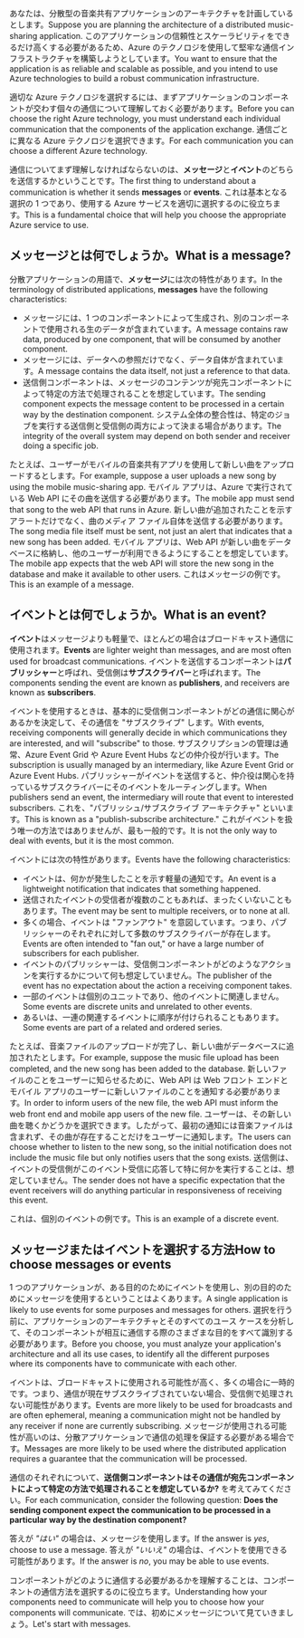 <span data-ttu-id="0ff72-101">あなたは、分散型の音楽共有アプリケーションのアーキテクチャを計画しているとします。</span><span class="sxs-lookup"><span data-stu-id="0ff72-101">Suppose you are planning the architecture of a distributed music-sharing application.</span></span> <span data-ttu-id="0ff72-102">このアプリケーションの信頼性とスケーラビリティをできるだけ高くする必要があるため、Azure のテクノロジを使用して堅牢な通信インフラストラクチャを構築しようとしています。</span><span class="sxs-lookup"><span data-stu-id="0ff72-102">You want to ensure that the application is as reliable and scalable as possible, and you intend to use Azure technologies to build a robust communication infrastructure.</span></span>

<span data-ttu-id="0ff72-103">適切な Azure テクノロジを選択するには、まずアプリケーションのコンポーネントが交わす個々の通信について理解しておく必要があります。</span><span class="sxs-lookup"><span data-stu-id="0ff72-103">Before you can choose the right Azure technology, you must understand each individual communication that the components of the application exchange.</span></span> <span data-ttu-id="0ff72-104">通信ごとに異なる Azure テクノロジを選択できます。</span><span class="sxs-lookup"><span data-stu-id="0ff72-104">For each communication you can choose a different Azure technology.</span></span>

<span data-ttu-id="0ff72-105">通信についてまず理解しなければならないのは、**メッセージ**と**イベント**のどちらを送信するかということです。</span><span class="sxs-lookup"><span data-stu-id="0ff72-105">The first thing to understand about a communication is whether it sends **messages** or **events**.</span></span> <span data-ttu-id="0ff72-106">これは基本となる選択の 1 つであり、使用する Azure サービスを適切に選択するのに役立ちます。</span><span class="sxs-lookup"><span data-stu-id="0ff72-106">This is a fundamental choice that will help you choose the appropriate Azure service to use.</span></span>

## <a name="what-is-a-message"></a><span data-ttu-id="0ff72-107">メッセージとは何でしょうか。</span><span class="sxs-lookup"><span data-stu-id="0ff72-107">What is a message?</span></span>
<span data-ttu-id="0ff72-108">分散アプリケーションの用語で、**メッセージ**には次の特性があります。</span><span class="sxs-lookup"><span data-stu-id="0ff72-108">In the terminology of distributed applications, **messages** have the following characteristics:</span></span>

- <span data-ttu-id="0ff72-109">メッセージには、1 つのコンポーネントによって生成され、別のコンポーネントで使用される生のデータが含まれています。</span><span class="sxs-lookup"><span data-stu-id="0ff72-109">A message contains raw data, produced by one component, that will be consumed by another component.</span></span>
- <span data-ttu-id="0ff72-110">メッセージには、データへの参照だけでなく、データ自体が含まれています。</span><span class="sxs-lookup"><span data-stu-id="0ff72-110">A message contains the data itself, not just a reference to that data.</span></span>
- <span data-ttu-id="0ff72-111">送信側コンポーネントは、メッセージのコンテンツが宛先コンポーネントによって特定の方法で処理されることを想定しています。</span><span class="sxs-lookup"><span data-stu-id="0ff72-111">The sending component expects the message content to be processed in a certain way by the destination component.</span></span> <span data-ttu-id="0ff72-112">システム全体の整合性は、特定のジョブを実行する送信側と受信側の両方によって決まる場合があります。</span><span class="sxs-lookup"><span data-stu-id="0ff72-112">The integrity of the overall system may depend on both sender and receiver doing a specific job.</span></span>

<span data-ttu-id="0ff72-113">たとえば、ユーザーがモバイルの音楽共有アプリを使用して新しい曲をアップロードするとします。</span><span class="sxs-lookup"><span data-stu-id="0ff72-113">For example, suppose a user uploads a new song by using the mobile music-sharing app.</span></span> <span data-ttu-id="0ff72-114">モバイル アプリは、Azure で実行されている Web API にその曲を送信する必要があります。</span><span class="sxs-lookup"><span data-stu-id="0ff72-114">The mobile app must send that song to the web API that runs in Azure.</span></span> <span data-ttu-id="0ff72-115">新しい曲が追加されたことを示すアラートだけでなく、曲のメディア ファイル自体を送信する必要があります。</span><span class="sxs-lookup"><span data-stu-id="0ff72-115">The song media file itself must be sent, not just an alert that indicates that a new song has been added.</span></span> <span data-ttu-id="0ff72-116">モバイル アプリは、Web API が新しい曲をデータベースに格納し、他のユーザーが利用できるようにすることを想定しています。</span><span class="sxs-lookup"><span data-stu-id="0ff72-116">The mobile app expects that the web API will store the new song in the database and make it available to other users.</span></span> <span data-ttu-id="0ff72-117">これはメッセージの例です。</span><span class="sxs-lookup"><span data-stu-id="0ff72-117">This is an example of a message.</span></span>

## <a name="what-is-an-event"></a><span data-ttu-id="0ff72-118">イベントとは何でしょうか。</span><span class="sxs-lookup"><span data-stu-id="0ff72-118">What is an event?</span></span>

<span data-ttu-id="0ff72-119">**イベント**はメッセージよりも軽量で、ほとんどの場合はブロードキャスト通信に使用されます。</span><span class="sxs-lookup"><span data-stu-id="0ff72-119">**Events** are lighter weight than messages, and are most often used for broadcast communications.</span></span> <span data-ttu-id="0ff72-120">イベントを送信するコンポーネントは**パブリッシャー**と呼ばれ、受信側は**サブスクライバー**と呼ばれます。</span><span class="sxs-lookup"><span data-stu-id="0ff72-120">The components sending the event are known as **publishers**, and receivers are known as **subscribers**.</span></span>

<span data-ttu-id="0ff72-121">イベントを使用するときは、基本的に受信側コンポーネントがどの通信に関心があるかを決定して、その通信を "サブスクライブ" します。</span><span class="sxs-lookup"><span data-stu-id="0ff72-121">With events, receiving components will generally decide in which communications they are interested, and will "subscribe" to those.</span></span> <span data-ttu-id="0ff72-122">サブスクリプションの管理は通常、Azure Event Grid や Azure Event Hubs などの仲介役が行います。</span><span class="sxs-lookup"><span data-stu-id="0ff72-122">The subscription is usually managed by an intermediary, like Azure Event Grid or Azure Event Hubs.</span></span> <span data-ttu-id="0ff72-123">パブリッシャーがイベントを送信すると、仲介役は関心を持っているサブスクライバーにそのイベントをルーティングします。</span><span class="sxs-lookup"><span data-stu-id="0ff72-123">When publishers send an event, the intermediary will route that event to interested subscribers.</span></span> <span data-ttu-id="0ff72-124">これを、"パブリッシュ/サブスクライブ アーキテクチャ" といいます。</span><span class="sxs-lookup"><span data-stu-id="0ff72-124">This is known as a "publish-subscribe architecture."</span></span> <span data-ttu-id="0ff72-125">これがイベントを扱う唯一の方法ではありませんが、最も一般的です。</span><span class="sxs-lookup"><span data-stu-id="0ff72-125">It is not the only way to deal with events, but it is the most common.</span></span>

<span data-ttu-id="0ff72-126">イベントには次の特性があります。</span><span class="sxs-lookup"><span data-stu-id="0ff72-126">Events have the following characteristics:</span></span>

- <span data-ttu-id="0ff72-127">イベントは、何かが発生したことを示す軽量の通知です。</span><span class="sxs-lookup"><span data-stu-id="0ff72-127">An event is a lightweight notification that indicates that something happened.</span></span>
- <span data-ttu-id="0ff72-128">送信されたイベントの受信者が複数のこともあれば、まったくいないこともあります。</span><span class="sxs-lookup"><span data-stu-id="0ff72-128">The event may be sent to multiple receivers, or to none at all.</span></span>
- <span data-ttu-id="0ff72-129">多くの場合、イベントは "ファンアウト" を意図しています。つまり、パブリッシャーのそれぞれに対して多数のサブスクライバーが存在します。</span><span class="sxs-lookup"><span data-stu-id="0ff72-129">Events are often intended to "fan out," or have a large number of subscribers for each publisher.</span></span>
- <span data-ttu-id="0ff72-130">イベントのパブリッシャーは、受信側コンポーネントがどのようなアクションを実行するかについて何も想定していません。</span><span class="sxs-lookup"><span data-stu-id="0ff72-130">The publisher of the event has no expectation about the action a receiving component takes.</span></span>
- <span data-ttu-id="0ff72-131">一部のイベントは個別のユニットであり、他のイベントに関連しません。</span><span class="sxs-lookup"><span data-stu-id="0ff72-131">Some events are discrete units and unrelated to other events.</span></span> 
- <span data-ttu-id="0ff72-132">あるいは、一連の関連するイベントに順序が付けられることもあります。</span><span class="sxs-lookup"><span data-stu-id="0ff72-132">Some events are part of a related and ordered series.</span></span>  

<span data-ttu-id="0ff72-133">たとえば、音楽ファイルのアップロードが完了し、新しい曲がデータベースに追加されたとします。</span><span class="sxs-lookup"><span data-stu-id="0ff72-133">For example, suppose the music file upload has been completed, and the new song has been added to the database.</span></span> <span data-ttu-id="0ff72-134">新しいファイルのことをユーザーに知らせるために、Web API は Web フロント エンドとモバイル アプリのユーザーに新しいファイルのことを通知する必要があります。</span><span class="sxs-lookup"><span data-stu-id="0ff72-134">In order to inform users of the new file, the web API must inform the web front end and mobile app users of the new file.</span></span> <span data-ttu-id="0ff72-135">ユーザーは、その新しい曲を聴くかどうかを選択できます。したがって、最初の通知には音楽ファイルは含まれず、その曲が存在することだけをユーザーに通知します。</span><span class="sxs-lookup"><span data-stu-id="0ff72-135">The users can choose whether to listen to the new song, so the initial notification does not include the music file but only notifies users that the song exists.</span></span> <span data-ttu-id="0ff72-136">送信側は、イベントの受信側がこのイベント受信に応答して特に何かを実行することは、想定していません。</span><span class="sxs-lookup"><span data-stu-id="0ff72-136">The sender does not have a specific expectation that the event receivers will do anything particular in responsiveness of receiving this event.</span></span>

<span data-ttu-id="0ff72-137">これは、個別のイベントの例です。</span><span class="sxs-lookup"><span data-stu-id="0ff72-137">This is an example of a discrete event.</span></span>

## <a name="how-to-choose-messages-or-events"></a><span data-ttu-id="0ff72-138">メッセージまたはイベントを選択する方法</span><span class="sxs-lookup"><span data-stu-id="0ff72-138">How to choose messages or events</span></span>

<span data-ttu-id="0ff72-139">1 つのアプリケーションが、ある目的のためにイベントを使用し、別の目的のためにメッセージを使用するということはよくあります。</span><span class="sxs-lookup"><span data-stu-id="0ff72-139">A single application is likely to use events for some purposes and messages for others.</span></span> <span data-ttu-id="0ff72-140">選択を行う前に、アプリケーションのアーキテクチャとそのすべてのユース ケースを分析して、そのコンポーネントが相互に通信する際のさまざまな目的をすべて識別する必要があります。</span><span class="sxs-lookup"><span data-stu-id="0ff72-140">Before you choose, you must analyze your application's architecture and all its use cases, to identify all the different purposes where its components have to communicate with each other.</span></span>

<span data-ttu-id="0ff72-141">イベントは、ブロードキャストに使用される可能性が高く、多くの場合に一時的です。つまり、通信が現在サブスクライブされていない場合、受信側で処理されない可能性があります。</span><span class="sxs-lookup"><span data-stu-id="0ff72-141">Events are more likely to be used for broadcasts and are often ephemeral, meaning a communication might not be handled by any receiver if none are currently subscribing.</span></span> <span data-ttu-id="0ff72-142">メッセージが使用される可能性が高いのは、分散アプリケーションで通信の処理を保証する必要がある場合です。</span><span class="sxs-lookup"><span data-stu-id="0ff72-142">Messages are more likely to be used where the distributed application requires a guarantee that the communication will be processed.</span></span>

<span data-ttu-id="0ff72-143">通信のそれぞれについて、**送信側コンポーネントはその通信が宛先コンポーネントによって特定の方法で処理されることを想定しているか?** を考えてみてください。</span><span class="sxs-lookup"><span data-stu-id="0ff72-143">For each communication, consider the following question: **Does the sending component expect the communication to be processed in a particular way by the destination component?**</span></span>

<span data-ttu-id="0ff72-144">答えが _"はい"_ の場合は、メッセージを使用します。</span><span class="sxs-lookup"><span data-stu-id="0ff72-144">If the answer is _yes_, choose to use a message.</span></span> <span data-ttu-id="0ff72-145">答えが _"いいえ"_ の場合は、イベントを使用できる可能性があります。</span><span class="sxs-lookup"><span data-stu-id="0ff72-145">If the answer is _no_, you may be able to use events.</span></span>

<span data-ttu-id="0ff72-146">コンポーネントがどのように通信する必要があるかを理解することは、コンポーネントの通信方法を選択するのに役立ちます。</span><span class="sxs-lookup"><span data-stu-id="0ff72-146">Understanding how your components need to communicate will help you to choose how your components will communicate.</span></span> <span data-ttu-id="0ff72-147">では、初めにメッセージについて見ていきましょう。</span><span class="sxs-lookup"><span data-stu-id="0ff72-147">Let's start with messages.</span></span>